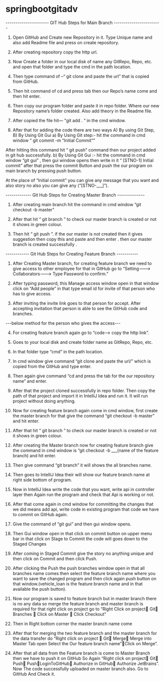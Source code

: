 # springbootgitadv

----------------------   GIT Hub Steps for Main Branch  ------------------------

1)	Open GitHub and Create new Repository in it. Type Unique name and also add Readme file and press on create repository.
 
2)	After creating repository copy the http url. 
 
3)	Now Create a folder in our local disk of name any GitRepo, Repo, etc. and open that folder and type the cmd in the path location.
4)	Then type command of –“ git clone and paste the url” that is copied from GitHub.

 
5)	Then hit command of cd and press tab then our Repo’s name come and then hit enter.

 
6)	Then copy our program folder and paste it in repo folder. Where our new Repository name’s folder created. Also add theory in the Readme file.
7)	After copied the file hit— "git add . “  in the cmd window.
8)	After that for adding the code there are two ways A) By using Git Step, B) By Using Git Gui
a)	By Using Git step:- hit the command in cmd window “ git commit -m “Initial Commit””

 
After hitting this command hit “ git push” command then our project added in git hub successfully.
b)	By Using Git Gui :- hit the command in cmd window “git gui” , then gui window opens then write in it “ [STNO-1] Initial commit” after that press the commit Button and push the our program on main branch by pressing push button. 
 
At the place of “Initial commit” you can give any message that you want and also story no also you can give any (“[STNO-___]”).

------------- Git Hub Steps for Creating Master Branch --------------
1)	After creating main branch hit the command in cmd window “git checkout -b master” 

 

2)	After that hit “ git branch ” to check our master branch is created or not it shows in green colour.  

3)	Then hit “ git push ”. if the our master is not created then it gives suggestion then copy this and paste and then enter . then our master branch is created successfully .

 
------------ Git Hub Steps for Creating Feature Branch -----------

1)	After Creating Master branch, for creating feature branch we need to give access to other employee for that in GitHub go to “Setting---> Collaborators---> Type Password to confirm.”

 

2)	After typing password, this Manage access window open in that window click on “Add people” in that type email id for invite of that person who has to give access.
3)	After inviting the invite link goes to that person for accept. After accepting invitation that person is able to see the GitHub code and branches.

---below method for the person who gives the access---

4)	For creating feature branch again go to “code--> copy the http link”.
5)	Goes to your local disk and create folder name as GitRepo, Repo, etc.
6)	In that folder type “cmd” in the path location.
7)	In cmd window give command “git clone and paste the url/” which is copied from the GitHub and type enter.
 

8)	Then again give command “cd and press the tab for the our repository name” and enter.
 

9)	After that the project cloned successfully in repo folder. Then copy the path of that project and import it in IntelliJ Idea and run it. It will run project without doing anything.
10)	Now for creating feature branch again come in cmd window, first create the master branch for that give the command “git checkout -b master” and hit enter. 

 

11)	After that hit “ git branch ” to check our master branch is created or not it shows in green colour.  
12)	After creating the Master branch now for creating feature branch give the command in cmd window is “git checkout -b ___(name of the feature branch) and hit enter.
13)	Then give command “git branch” it will shows the all branches name.
 

14)	Then goes to IntelliJ Idea their will show our feature branch name at right side bottom of program.
 

15)	Now in IntelliJ Idea write the code that you want, write api in controller layer then Again run the program and check that Api is working or not.
16)	After that come again in cmd window for committing the changes that we did means add api, write code in existing program that code we have to commit on GitHub again.
17)	Give the command of “git gui” and then gui window opens.
 

18)	Then Gui window open in that click on commit button on upper menu bar in that click on Stage to Commit the code will goes down to the Staged Changes

 

19)	After coming in Staged Commit give the story no anything unique and then click on Commit and then click Push.

 

20)	After clicking the Push the push branches window open in that all branches name comes then select the feature branch name where you want to save the changed program and then click again push button on that window.(vehicle_loan is the feature branch name and in that available the push button). 
 

21)	Now our program is saved to feature branch but in master branch there is no any data so merge the feature branch and master branch is required for that right click on project go to 
“Right Click on project Git Branches  Click on Master  Click Checkout”

 


 

22)	Then in Right bottom corner the master branch name come
 
23)	After that for merging the two feature branch and the master branch for the data transfer do “Right click on project  Git Merge Merge into Master Tab open Select the Our feature branch name”Click on Merge”.

 

24)	After that all data from the Feature branch is come to Master Branch then we have to push it on GitHub So Again “Right click on project Git Push PushLoginToGitHub Authorize in GitHub Authorize JetBrains”. Now The code successfully uploaded on master branch also. Go to GitHub And Check it.

     
